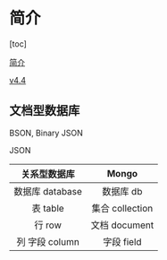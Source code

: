 # 简介

[toc]

[简介](https://docs.mongodb.com/manual/introduction/)

[v4.4](https://www.mongodb.com/docs/v4.4/)

## 文档型数据库

BSON, Binary JSON

JSON

| 关系型数据库 | Mongo |
| :-: | :-: |
| 数据库 database | 数据库 db |
| 表 table | 集合 collection |
| 行 row | 文档 document |
| 列 字段 column | 字段 field |
